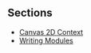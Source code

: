 ## Sections

* [Canvas 2D Context](tutorial-06-Canvas-2D-Context.html)
* [Writing Modules](tutorial-06-Writing-Modules.html)
